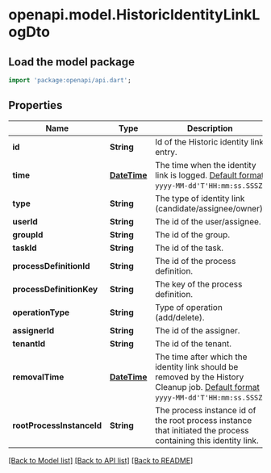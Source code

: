 # openapi.model.HistoricIdentityLinkLogDto

## Load the model package
```dart
import 'package:openapi/api.dart';
```

## Properties
Name | Type | Description | Notes
------------ | ------------- | ------------- | -------------
**id** | **String** | Id of the Historic identity link entry. | [optional] 
**time** | [**DateTime**](DateTime.md) | The time when the identity link is logged.  [Default format](https://docs.camunda.org/manual/7.20/reference/rest/overview/date-format/) `yyyy-MM-dd'T'HH:mm:ss.SSSZ`. | [optional] 
**type** | **String** | The type of identity link (candidate/assignee/owner). | [optional] 
**userId** | **String** | The id of the user/assignee. | [optional] 
**groupId** | **String** | The id of the group. | [optional] 
**taskId** | **String** | The id of the task. | [optional] 
**processDefinitionId** | **String** | The id of the process definition. | [optional] 
**processDefinitionKey** | **String** | The key of the process definition. | [optional] 
**operationType** | **String** | Type of operation (add/delete). | [optional] 
**assignerId** | **String** | The id of the assigner. | [optional] 
**tenantId** | **String** | The id of the tenant. | [optional] 
**removalTime** | [**DateTime**](DateTime.md) | The time after which the identity link should be removed by the History Cleanup job.  [Default format](https://docs.camunda.org/manual/7.20/reference/rest/overview/date-format/) `yyyy-MM-dd'T'HH:mm:ss.SSSZ`. | [optional] 
**rootProcessInstanceId** | **String** | The process instance id of the root process instance that initiated the process containing this identity link. | [optional] 

[[Back to Model list]](../README.md#documentation-for-models) [[Back to API list]](../README.md#documentation-for-api-endpoints) [[Back to README]](../README.md)


